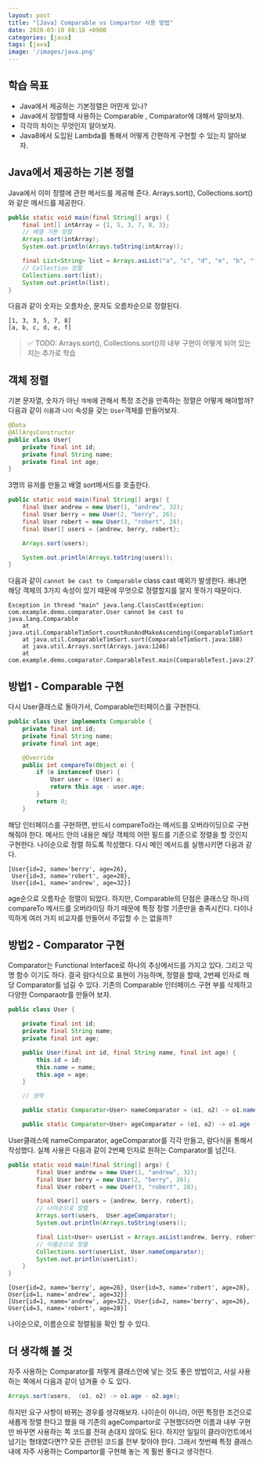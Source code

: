 ```yaml
---
layout: post
title: "[Java] Comparable vs Compartor 사용 방법"
date: 2020-03-10 08:18 +0900
categories: [java]
tags: [java]
image: '/images/java.png'
---
```


## 학습 목표
- Java에서 제공하는 기본정렬은 어떤게 있나?
- Java에서 정렬할때 사용하는 Comparable , Comparator에 대해서 알아보자. 
- 각각의 차이는 무엇인지 알아보자. 
- Java8에서 도입된 Lambda를 통해서 어떻게 간편하게 구현할 수 있는지 알아보자.



## Java에서 제공하는 기본 정렬

Java에서 이미 정렬에 관한 메서드를 제공해 준다. Arrays.sort(), Collections.sort()와 같은 메서드를 제공한다.

```java
public static void main(final String[] args) {
    final int[] intArray = {1, 5, 3, 7, 8, 3};
    // 배열 기본 정렬
    Arrays.sort(intArray);
    System.out.println(Arrays.toString(intArray));

    final List<String> list = Arrays.asList("a", "c", "d", "e", "b", "f");
    // Collection 정렬
    Collections.sort(list);
    System.out.println(list);
}
```
다음과 같이 숫자는 오름차순, 문자도 오름차순으로 정렬된다.
```
[1, 3, 3, 5, 7, 8]
[a, b, c, d, e, f]
```

> ✅ TODO:  Arrays.sort(), Collections.sort()의 내부 구현이 어떻게 되어 있는지는 추가로 학습

## 객체 정렬
기본 문자열, 숫자가 아닌 `객체`에 관해서 특정 조건을 만족하는 정렬은 어떻게 해야할까? 
다음과 같이 `이름`과 `나이` 속성을 갖는 `User`객체를 만들어보자.

```java
@Data
@AllArgsConstructor
public class User{
    private final int id;
    private final String name;
    private final int age;
}
```

3명의 유저를 만들고 배열 sort메서드를 호출한다.

```java
public static void main(final String[] args) {
    final User andrew = new User(1, "andrew", 32);
    final User berry = new User(2, "berry", 26);
    final User robert = new User(3, "robert", 28);
    final User[] users = {andrew, berry, robert};

    Arrays.sort(users);

    System.out.println(Arrays.toString(users));
}
```
 다음과 같이 `cannot be cast to Comparable` class cast 예외가 발생한다.
 왜냐면 해당 객체의 3가지 속성이 있기 때문에 무엇으로 정렬할지를 알지 못하기 때문이다.
```shell
Exception in thread "main" java.lang.ClassCastException: com.example.demo.comparator.User cannot be cast to java.lang.Comparable
	at java.util.ComparableTimSort.countRunAndMakeAscending(ComparableTimSort.java:320)
	at java.util.ComparableTimSort.sort(ComparableTimSort.java:188)
	at java.util.Arrays.sort(Arrays.java:1246)
	at com.example.demo.comparator.ComparableTest.main(ComparableTest.java:27)
```

## 방법1 - Comparable 구현

다시 User클래스로 돌아가서, Comparable인터페이스를 구현한다.

```java
public class User implements Comparable {
    private final int id;
    private final String name;
    private final int age;

    @Override
    public int compareTo(Object o) {
        if (o instanceof User) {
            User user = (User) o;
            return this.age - user.age;
        }
        return 0;
    }
```

해당 인터페이스를 구현하면, 반드시 compareTo라는 메서드를 오버라이딩으로 구현해줘야 한다. 메서드 안의 내용은 해당 객체의 어떤 필드를 기준으로 정렬을 할 것인지 구현한다. 나이순으로 정렬 하도록 작성했다. 다시 메인 메서드를 실행시키면 다음과 같다.

```shell
[User{id=2, name='berry', age=26},
 User{id=3, name='robert', age=28}, 
 User{id=1, name='andrew', age=32}]
```

age순으로 오름차순 정렬이 되었다.
하지만, Comparable의 단점은 클래스당 하나의 compareTo 메서드를 오버라이딩 하기 때문에 특정 정렬 기준만을 충족시킨다. 다이나믹하게 여러 가지 비교자를 만들어서 주입할 수 는 없을까?

## 방법2 - Comparator 구현

Comparator는 Functional Interface로 하나의 추상메서드를 가지고 있다. 그리고 익명 함수 이기도 하다. 결국 람다식으로 표현이 가능하며, 정렬을 할때, 2번째 인자로 해당 Comparator를 넘길 수 있다. 기존의 Comparable 인터페이스 구현 부를 삭제하고 다양한 Comparaotr를 만들어 보자.

```java
public class User {

    private final int id;
    private final String name;
    private final int age;

    public User(final int id, final String name, final int age) {
        this.id = id;
        this.name = name;
        this.age = age;
    }

    // 생략

    public static Comparator<User> nameComparator = (o1, o2) -> o1.name.compareTo(o2.name);

    public static Comparator<User> ageComparator = (o1, o2) -> o1.age - o2.age;
```

User클래스에 nameComparator, ageComparator를 각각 만들고, 람다식을 통해서 작성했다.
실제 사용은 다음과 같이 2번째 인자로 원하는 Comparator를 넘긴다.

```java
public static void main(final String[] args) {
        final User andrew = new User(1, "andrew", 32);
        final User berry = new User(2, "berry", 26);
        final User robert = new User(3, "robert", 28);

        final User[] users = {andrew, berry, robert};
        // 나이순으로 정렬
        Arrays.sort(users,  User.ageComparator);
        System.out.println(Arrays.toString(users));

        final List<User> userList = Arrays.asList(andrew, berry, robert);
        // 이름순으로 정렬
        Collections.sort(userList, User.nameComparator);
        System.out.println(userList);
    }
}
```

```shell
[User{id=2, name='berry', age=26}, User{id=3, name='robert', age=28}, User{id=1, name='andrew', age=32}]
[User{id=1, name='andrew', age=32}, User{id=2, name='berry', age=26}, User{id=3, name='robert', age=28}]
```

나이순으로, 이름순으로 정렬됨을 확인 할 수 있다.

## 더 생각해 볼 것

자주 사용하는 Comparator를 저렇게 클래스안에 넣는 것도 좋은 방법이고, 사실 사용하는 쪽에서 다음과 같이 넘겨줄 수 도 있다.

```java
Arrays.sort(users,  (o1, o2) -> o1.age - o2.age);
```

하지만 요구 사항이 바뀌는 경우를 생각해보자. 나이순이 아니라, 어떤 특정한 조건으로 새롭게 정렬 한다고 했을 때 기존의 ageCompartor로 구현했더라면 이름과 내부 구현만 바꾸면 사용하는 쪽 코드를 전혀 손대지 않아도 된다. 하지만 일일이 클라이언트에서 넘기는 형태였다면?? 모든 관련된 코드를 전부 찾아야 한다. 그래서 첫번째 특정 클래스내에 자주 사용하는 Compartor를 구현해 놓는 게 훨씬 좋다고 생각한다.